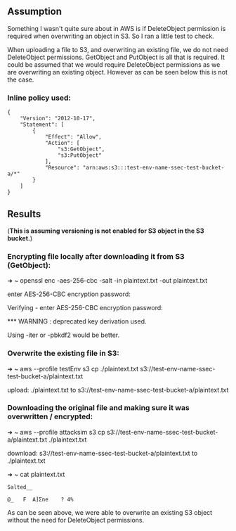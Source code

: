 
## Assumption
Something I wasn't quite sure about in AWS is if DeleteObject permission is required when overwriting an object in S3. So I ran a little test to check.

When uploading a file to S3, and overwriting an existing file, we do not need DeleteObject permissions. GetObject and PutObject is all that is required. It could be assumed that we would require DeleteObject permissions as we are overwriting an existing object. However as can be seen below this is not the case.

###  Inline policy used:

    {
        "Version": "2012-10-17",
        "Statement": [
            {
                "Effect": "Allow",
                "Action": [
                    "s3:GetObject",
                    "s3:PutObject"
                ],
                "Resource": "arn:aws:s3:::test-env-name-ssec-test-bucket-a/*"
            }
        ]
    }



## Results
(**This is assuming versioning is not enabled for S3 object in the S3 bucket.**)
### Encrypting file locally after downloading it from S3 (GetObject):
➜  ~ openssl enc -aes-256-cbc -salt -in plaintext.txt -out plaintext.txt

enter AES-256-CBC encryption password:

Verifying - enter AES-256-CBC encryption password:

*** WARNING : deprecated key derivation used.

Using -iter or -pbkdf2 would be better.

### Overwrite the existing file in S3:
➜  ~ aws --profile testEnv s3 cp ./plaintext.txt s3://test-env-name-ssec-test-bucket-a/plaintext.txt

upload: ./plaintext.txt to s3://test-env-name-ssec-test-bucket-a/plaintext.txt

### Downloading the original file and making sure it was overwritten / encrypted:

➜  ~ aws --profile attacksim s3 cp s3://test-env-name-ssec-test-bucket-a/plaintext.txt ./plaintext.txt

download: s3://test-env-name-ssec-test-bucket-a/plaintext.txt to ./plaintext.txt

➜  ~ cat plaintext.txt

    Salted__
    
    @_   F  A]Ʃne    ? 4%


As can be seen above, we were able to overwrite an existing S3 object without the need for DeleteObject permissions.

